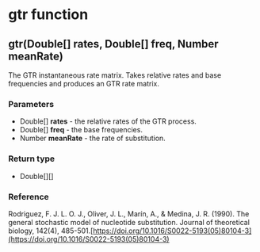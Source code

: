 gtr function
============
gtr(Double[] **rates**, Double[] **freq**, Number **meanRate**)
---------------------------------------------------------------

The GTR instantaneous rate matrix. Takes relative rates and base frequencies and produces an GTR rate matrix.

### Parameters

- Double[] **rates** - the relative rates of the GTR process.
- Double[] **freq** - the base frequencies.
- Number **meanRate** - the rate of substitution.

### Return type

- Double[][]

### Reference

Rodriguez, F. J. L. O. J., Oliver, J. L., Marín, A., & Medina, J. R. (1990). The general stochastic model of nucleotide substitution. Journal of theoretical biology, 142(4), 485-501.[https://doi.org/10.1016/S0022-5193(05)80104-3](https://doi.org/10.1016/S0022-5193(05)80104-3)

